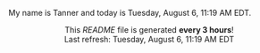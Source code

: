 My name is Tanner and today is Tuesday, August 6, 11:19 AM EDT.

<p align="center">This <i>README</i> file is generated <b>every 3 hours</b>!</br>Last refresh: Tuesday, August 6, 11:19 AM EDT<br /></p>
